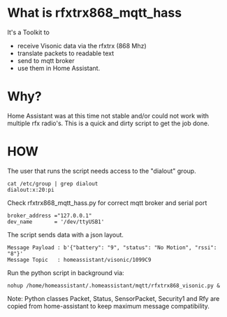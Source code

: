 # What is rfxtrx868_mqtt_hass
It's a Toolkit to 
- receive Visonic data via the rfxtrx (868 Mhz)
- translate packets to readable text
- send to mqtt broker
- use them in  Home Assistant.

# Why?
Home Assistant was at this time not stable and/or could not work with multiple rfx radio's.
This is a quick and dirty script to get the job done.

# HOW
The user that runs the script needs access to the "dialout" group.

```
cat /etc/group | grep dialout
dialout:x:20:pi
```

Check rfxtrx868_mqtt_hass.py for correct mqtt broker and serial port

```
broker_address ="127.0.0.1" 
dev_name       = '/dev/ttyUSB1'
```

The script sends data with a json layout.

```
Message Payload : b'{"battery": "9", "status": "No Motion", "rssi": "8"}'
Message Topic   : homeassistant/visonic/1099C9

```
Run the python script in background via:

```
nohup /home/homeassistant/.homeassistant/mqtt/rfxtrx868_visonic.py &
```

Note:
Python classes Packet, Status, SensorPacket, Security1 and Rfy 
are copied from home-assistant to keep maximum message compatibility.